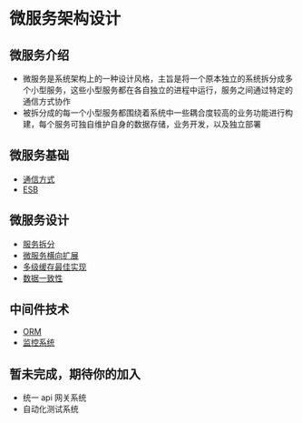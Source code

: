# 微服务架构设计

## 微服务介绍

- 微服务是系统架构上的一种设计风格，主旨是将一个原本独立的系统拆分成多个小型服务，这些小型服务都在各自独立的进程中运行，服务之间通过特定的通信方式协作
- 被拆分成的每一个小型服务都围绕着系统中一些耦合度较高的业务功能进行构建，每个服务可独自维护自身的数据存储，业务开发，以及独立部署

## 微服务基础

- [通信方式](./微服务基础/通信方式.md)
- [ESB](./微服务基础/ESB.md)

## 微服务设计

- [服务拆分](./微服务设计/微服务拆分.md)
- [微服务横向扩展](./微服务设计/微服务横向扩展.md)
- [多级缓存最佳实现](./微服务设计/多级缓存最佳实现.md)
- [数据一致性](./微服务设计/数据一致性.md)

## 中间件技术

- [ORM](./中间件/ORM.md)
- [监控系统](./中间件/监控系统.md)

## 暂未完成，期待你的加入

- 统一 api 网关系统
- 自动化测试系统
